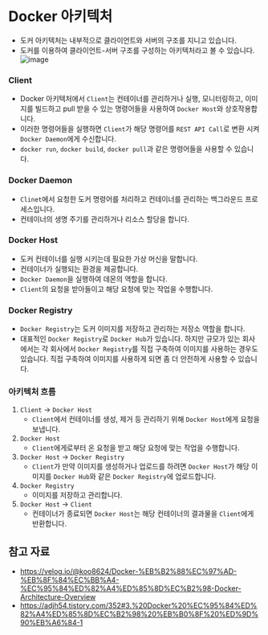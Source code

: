 # Docker 아키텍처
- 도커 아키텍처는 내부적으로 클라이언트와 서버의 구조를 지니고 있습니다.
- 도커를 이용하여 클라이언트-서버 구조를 구성하는 아키텍처라고 볼 수 있습니다.
![image](https://github.com/user-attachments/assets/2333f8d9-b911-4fa1-a1bd-379f83a15b57)
### Client
- Docker 아키텍처에서 `Client`는 컨테이너를 관리하거나 실행, 모니터링하고, 이미지를 빌드하고 pull 받을 수 있는 명령어들을 사용하여 `Docker Host`와 상호작용합니다.
- 이러한 명령어들을 실행하면 `Client`가 해당 명령어를 `REST API Call`로 변환 시켜 `Docker Daemon`에게 수신합니다.
- `docker run`, `docker build`, `docker pull`과 같은 명령어들을 사용할 수 있습니다.
### Docker Daemon
- `Clinet`에서 요청한 도커 명령어를 처리하고 컨테이너를 관리하는 백그라운드 프로세스입니다.
- 컨테이너의 생명 주기를 관리하거나 리소스 할당을 합니다.
### Docker Host
- 도커 컨테이너를 실행 시키는데 필요한 가상 머신을 말합니다.
- 컨테이너가 실행되는 환경을 제공합니다.
- `Docker Daemon`을 실행하여 데몬의 역할을 합니다.
- `Client`의 요청을 받아들이고 해당 요청에 맞는 작업을 수행합니다.
### Docker Registry
- `Docker Registry`는 도커 이미지를 저장하고 관리하는 저장소 역할을 합니다.
- 대표적인 `Docker Registry`로 `Docker Hub`가 있습니다. 하지만 규모가 있는 회사에서는 각 회사에서 `Docker Registry`를 직접 구축하여 이미지를 사용하는 경우도 있습니다. 직접 구축하여 이미지를 사용하게 되면 좀 더 안전하게 사용할 수 있습니다.

### 아키텍처 흐름
1. `Client` -> `Docker Host`
	- `Client`에서 컨테이너를 생성, 제거 등 관리하기 위해 `Docker Host`에게 요청을 보냅니다.
2. `Docker Host`
	- `Client`에게로부터 온 요청을 받고 해당 요청에 맞는 작업을 수행합니다.
3.  `Docker Host` -> `Docker Registry`
	- `Client`가 만약 이미지를 생성하거나 업로드를 하려면 `Docker Host`가 해당 이미지를 `Docker Hub`와 같은 `Docker Registry`에 업로드합니다.
4.  `Docker Registry`
	 - 이미지를 저장하고 관리합니다.
5.  `Docker Host` -> `Client`
	- 컨테이너가 종료되면 `Docker Host`는 해당 컨테이너의 결과물을 `Client`에게 반환합니다.
## 참고 자료
- https://velog.io/@koo8624/Docker-%EB%B2%88%EC%97%AD-%EB%8F%84%EC%BB%A4-%EC%95%84%ED%82%A4%ED%85%8D%EC%B2%98-Docker-Architecture-Overview
- https://adjh54.tistory.com/352#3.%20Docker%20%EC%95%84%ED%82%A4%ED%85%8D%EC%B2%98%20%EB%B0%8F%20%ED%9D%90%EB%A6%84-1